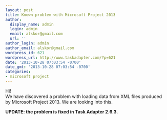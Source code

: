 ```yaml
---
layout: post
title: Known problem with Microsoft Project 2013
author:
  display_name: admin
  login: admin
  email: alskor@gmail.com
  url: ''
author_login: admin
author_email: alskor@gmail.com
wordpress_id: 621
wordpress_url: http://www.taskadapter.com/?p=621
date: '2013-10-28 07:03:54 -0700'
date_gmt: '2013-10-28 07:03:54 -0700'
categories:
- microsoft project
---
```

<p>Hi!<br />
We have discovered a problem with loading data from XML files produced by Microsoft Project 2013. We are looking into this.</p>
<p><strong>UPDATE: the problem is fixed in Task Adapter 2.6.3.</strong></p>
